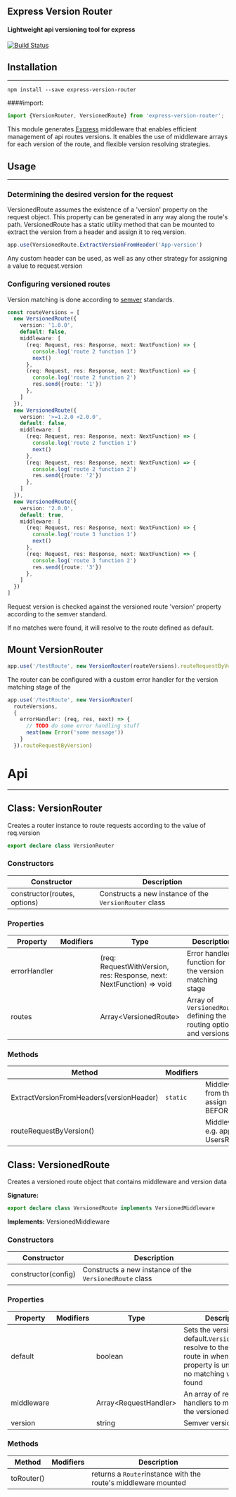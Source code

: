 ## Express Version Router
#### Lightweight api versioning tool for express
[![Build Status](https://travis-ci.org/roiperlman/express-version-router.svg?branch=master)](https://travis-ci.org/roiperlman/express-version-router)

## Installation
***
```
npm install --save express-version-router
```

####import:
```typescript
import {VersionRouter, VersionedRoute} from 'express-version-router';
```

This module generates [Express](https://www.npmjs.com/package/express) middleware that enables efficient management of api routes versions.
It enables the use of middleware arrays for each version of the route, and flexible version resolving strategies. 

## Usage
***
### Determining the desired version for the request
VersionedRoute assumes the existence of a 'version' property on the request object.
This property can be generated in any way along the route's path. 
VersionedRoute has a static utility method that can be mounted to extract the version from a header and assign it to req.version.

```typescript
app.use(VersionedRoute.ExtractVersionFromHeader('App-version')
```

Any custom header can be used, as well as any other strategy for assigning a value to request.version

### Configuring versioned routes
Version matching is done according to [semver](https://www.npmjs.com/package/semver) standards.

```typescript
const routeVersions = [
  new VersionedRoute({
    version: '1.0.0',
    default: false,
    middleware: [
      (req: Request, res: Response, next: NextFunction) => {
        console.log('route 2 function 1')
        next()
      },
      (req: Request, res: Response, next: NextFunction) => {
        console.log('route 2 function 2')
        res.send({route: '1'})
      },
    ]
  }),
  new VersionedRoute({
    version: '>=1.2.0 <2.0.0',
    default: false,
    middleware: [
      (req: Request, res: Response, next: NextFunction) => {
        console.log('route 2 function 1')
        next()
      },
      (req: Request, res: Response, next: NextFunction) => {
        console.log('route 2 function 2')
        res.send({route: '2'})
      },
    ]
  }),
  new VersionedRoute({
    version: '2.0.0',
    default: true,
    middleware: [
      (req: Request, res: Response, next: NextFunction) => {
        console.log('route 3 function 1')
        next()
      },
      (req: Request, res: Response, next: NextFunction) => {
        console.log('route 3 function 2')
        res.send({route: '3'})
      },
    ]
  })
]
```

Request version is checked against the versioned route 'version' property according to the semver standard.

If no matches were found, it will resolve to the route defined as default.

## Mount VersionRouter
```typescript
app.use('/testRoute', new VersionRouter(routeVersions).routeRequestByVersion)
```
The router can be configured with a custom error handler for the version matching stage of the
```typescript
app.use('/testRoute', new VersionRouter(
  routeVersions,
  {
    errorHandler: (req, res, next) => {
      // TODO do some error handling stuff
      next(new Error('some message'))
    }
  }).routeRequestByVersion)
```

# Api
***
## Class: VersionRouter
Creates a router instance to route requests according to the value of req.version

```typescript
export declare class VersionRouter
```

### Constructors

|  Constructor | Description |
|  --- | --- | 
|  constructor(routes, options) |  Constructs a new instance of the <code>VersionRouter</code> class |

### Properties

|  Property | Modifiers | Type | Description |
|  --- | --- | --- | --- |
|  errorHandler | |(req: RequestWithVersion<!-- -->, res: Response, next: NextFunction) =&gt; void |  Error handler function for the version matching stage    |
|  routes | |Array&lt;VersionedRoute<!-- -->&gt;  |  Array of <code>VersionedRoute</code> defining the routing options and versions |  

### Methods

|  Method | Modifiers | Description |
|  --- | --- | --- |
|  ExtractVersionFromHeaders(versionHeader) | <code>static</code> | Middleware for extracting the version from the said request header and assign it to req.version Mount it once BEFORE all versioned routes |
|  routeRequestByVersion()|  | Middleware to mount on the route path e.g. app.use('/api/users', UsersRoutes.routeRequestByVersion()) |

## Class: VersionedRoute
Creates a versioned route object that contains middleware and version data

<b>Signature:</b>

```typescript
export declare class VersionedRoute implements VersionedMiddleware 
```
<b>Implements:</b> VersionedMiddleware

### Constructors

|  Constructor | Description |
|  --- | --- |
|  constructor(config) |   Constructs a new instance of the <code>VersionedRoute</code> class |

### Properties

|  Property | Modifiers | Type | Description |
|  --- | --- | --- | --- |
|  default |  | boolean | Sets the version as default.<code>VersionRouter</code>will resolve to the default route in when version property is undefined or no matching version was found  |
|  middleware |  | Array&lt;RequestHandler>| An array of request handlers to mount on the versioned route |
|  version |  | string | Semver version number  |

### Methods

|  Method | Modifiers | Description |
|  --- | --- | --- |
|  toRouter() |  | returns a <code>Router</code>instance with the route's middleware mounted |

